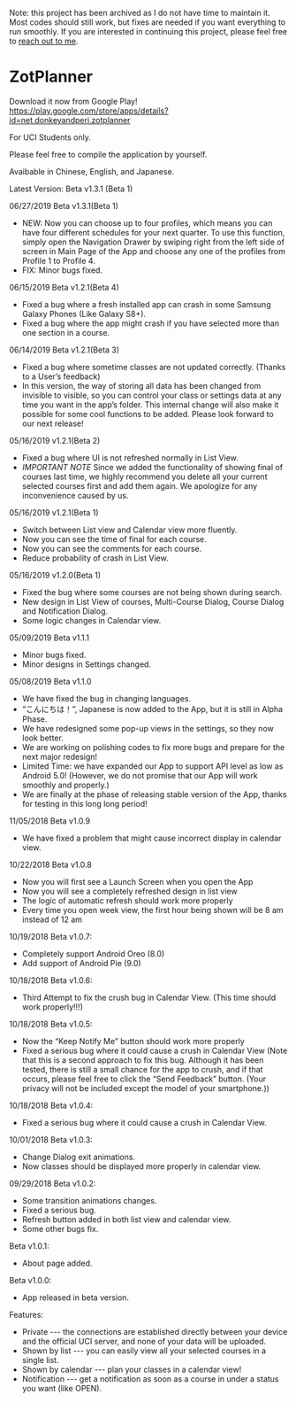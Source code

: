 Note: this project has been archived as I do not have time to maintain it. Most codes should still work, but fixes are needed if you want everything to run smoothly. If you are interested in continuing this project, please feel free to [reach out to me](https://lab.donkeyandperi.net/~yuxinliu/index.php).

# ZotPlanner

Download it now from Google Play!
https://play.google.com/store/apps/details?id=net.donkeyandperi.zotplanner

For UCI Students only.

Please feel free to compile the application by yourself.

Avaibable in Chinese, English, and Japanese.

Latest Version: Beta v1.3.1 (Beta 1)

06/27/2019	Beta v1.3.1(Beta 1)
-	NEW: Now you can choose up to four profiles, which means you can have four different schedules for your next quarter. To use this function, simply open the Navigation Drawer by swiping right from the left side of screen in Main Page of the App and choose any one of the profiles from Profile 1 to Profile 4.
-	FIX: Minor bugs fixed.

06/15/2019	Beta v1.2.1(Beta 4)
-	Fixed a bug where a fresh installed app can crash in some Samsung Galaxy Phones (Like Galaxy S8+).
-	Fixed a bug where the app might crash if you have selected more than one section in a course.

06/14/2019	Beta v1.2.1(Beta 3)
-	Fixed a bug where sometime classes are not updated correctly. (Thanks to a User’s feedback)
-	In this version, the way of storing all data has been changed from invisible to visible, so you can control your class or settings data at any time you want in the app’s folder. This internal change will also make it possible for some cool functions to be added. Please look forward to our next release!

05/16/2019	v1.2.1(Beta 2)
-	Fixed a bug where UI is not refreshed normally in List View.
-	*IMPORTANT NOTE* Since we added the functionality of showing final of courses last time, we highly recommend you delete all your current selected courses first and add them again. We apologize for any inconvenience caused by us.

05/16/2019  v1.2.1(Beta 1) 
-	Switch between List view and Calendar view more fluently. 
-	Now you can see the time of final for each course. 
-	Now you can see the comments for each course. 
-	Reduce probability of crash in List View. 

05/16/2019	v1.2.0(Beta 1)
-	Fixed the bug where some courses are not being shown during search.
-	New design in List View of courses, Multi-Course Dialog, Course Dialog and Notification Dialog.
-	Some logic changes in Calendar view.

05/09/2019	Beta v1.1.1
-	Minor bugs fixed.
-	Minor designs in Settings changed.

05/08/2019	Beta v1.1.0
-	We have fixed the bug in changing languages.
-	“こんにちは！”, Japanese is now added to the App, but it is still in Alpha Phase.
-	We have redesigned some pop-up views in the settings, so they now look better.
-	We are working on polishing codes to fix more bugs and prepare for the next major redesign!
-	Limited Time: we have expanded our App to support API level as low as Android 5.0! (However, we do not promise that our App will work smoothly and properly.)
-	We are finally at the phase of releasing stable version of the App, thanks for testing in this long long period!

11/05/2018	Beta v1.0.9
-	We have fixed a problem that might cause incorrect display in calendar view.

10/22/2018	Beta v1.0.8
-	Now you will first see a Launch Screen when you open the App
-	Now you will see a completely refreshed design in list view
-	The logic of automatic refresh should work more properly
-	Every time you open week view, the first hour being shown will be 8 am instead of 12 am

10/19/2018	Beta v1.0.7:
-	Completely support Android Oreo (8.0)
-	Add support of Android Pie (9.0)

 10/18/2018	Beta v1.0.6:
-   Third Attempt to fix the crush bug in Calendar View. (This time should work properly!!!)

 10/18/2018	Beta v1.0.5:
-	Now the “Keep Notify Me” button should work more properly
-	Fixed a serious bug where it could cause a crush in Calendar View (Note that this is a second approach to fix this bug. Although it has been tested, there is still a small chance for the app to crush, and if that occurs, please feel free to click the “Send Feedback” button. (Your privacy will not be included except the model of your smartphone.))

10/18/2018	Beta v1.0.4:
-	Fixed a serious bug where it could cause a crush in Calendar View.

10/01/2018	Beta v1.0.3:
-	Change Dialog exit animations.
-	Now classes should be displayed more properly in calendar view. 

 09/29/2018	Beta v1.0.2:
-	Some transition animations changes.
-	Fixed a serious bug.
-	Refresh button added in both list view and calendar view.
-	Some other bugs fix.

Beta v1.0.1:
-	About page added.

Beta v1.0.0:
-	App released in beta version.

Features:
+ Private --- the connections are established directly between your device and the official UCI server, and none of your data will be uploaded.
+ Shown by list --- you can easily view all your selected courses in a single list.
+ Shown by calendar --- plan your classes in a calendar view!
+ Notification --- get a notification as soon as a course in under a status you want (like OPEN).
